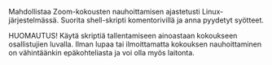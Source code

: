 Mahdollistaa Zoom-kokousten nauhoittamisen ajastetusti Linux-järjestelmässä. Suorita shell-skripti komentorivillä ja anna pyydetyt syötteet.

HUOMAUTUS! Käytä skriptiä tallentamiseen ainoastaan kokoukseen osallistujien luvalla. Ilman lupaa tai ilmoittamatta kokouksen nauhoittaminen on vähintäänkin epäkohteliasta ja voi olla myös laitonta.
